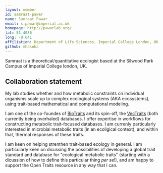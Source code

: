 ```yaml
---
layout: member
id: samraat-pawar
name: Samraat Pawar
email: s.pawar@imperial.ac.uk
homepage: http://pawarlab.org/
lat: 51.4086
long: -0.641
affiliation: Department of Life Sciences, Imperial College London, UK
github: mhasoba
---
```


Samraat is a theoretical/quantitative ecologist based at the Silwood Park Campus of Imperial College london, UK. 

## Collaboration statement

My lab studies whether and how metabolic constraints on individual organisms scale up to complex ecological systems (AKA ecosystems), using  trait-based mathematical and computational modeling.

I am one of the co-foundes of [BioTraits](https://ecologicaldata.org/wiki/global-biotraits-database) and its spin-off, the [VecTraits](https://legacy.vectorbyte.org/vectraits) (both currently being overhaled) databases. I offer expertise in workflows for constructing metabolic trait-focused databases. I am  currenly particularly interested in microbial metabolic traits (in an ecoligical context), and within that, thermal responses of these traits. 

I am keen on helping strenthen trait-based ecology in general. I am particularly keen on dicussing the possibilities of developing a global trait standard and database for "ecological metabolic traits" (starting with a dicussion of how to define this particular thing *per se*!), and am happy to support the Open Traits resource in any way that I can.
